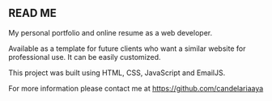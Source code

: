 ## READ ME

My personal portfolio and online resume as a web developer.

Available as a template for future clients who want a similar website
for professional use. It can be easily customized.

This project was built using HTML, CSS, JavaScript and EmailJS.

For more information please contact me at https://github.com/candelariaaya